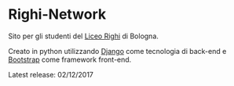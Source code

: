 # Righi-Network
Sito per gli studenti del <a href="http://www.liceorighibologna.it">Liceo Righi</a> di Bologna.

Creato in python utilizzando <a href="https://www.djangoproject.com/">Django</a> come tecnologia di back-end e <a href="http://getbootstrap.com/">Bootstrap</a> come framework front-end.



Latest release: 02/12/2017
